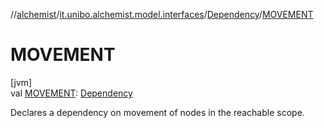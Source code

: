 //[alchemist](../../../index.md)/[it.unibo.alchemist.model.interfaces](../index.md)/[Dependency](index.md)/[MOVEMENT](-m-o-v-e-m-e-n-t.md)

# MOVEMENT

[jvm]\
val [MOVEMENT](-m-o-v-e-m-e-n-t.md): [Dependency](index.md)

Declares a dependency on movement of nodes in the reachable scope.
